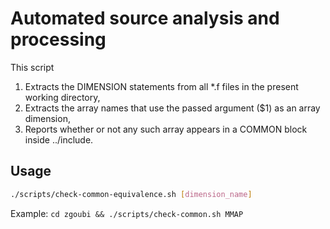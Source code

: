 Automated source analysis and processing
========================================
This script 
  1. Extracts the DIMENSION statements from all *.f files in the present
     working directory, 
  2. Extracts the array names that use the passed argument ($1) as an array dimension,
  3. Reports whether or not any such array appears in a COMMON block inside ../include.

Usage
----- 
```bash
./scripts/check-common-equivalence.sh [dimension_name] 
```
Example: `cd zgoubi && ./scripts/check-common.sh MMAP`
